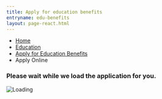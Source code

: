 ```yaml
---
title: Apply for education benefits
entryname: edu-benefits
layout: page-react.html
---
```

<div id="main">
  <nav class="va-nav-breadcrumbs">
    <ul class="row va-nav-breadcrumbs-list" role="menubar" aria-label="Primary">
      <li><a href="/">Home</a></li>
      <li><a href="/education/">Education</a></li>
      <li class="parent"><a href="/education/apply-for-education-benefits/">Apply for Education Benefits</a></li>
      <li class="active">Apply Online</li>
    </ul>
  </nav>
  <div class="section">
    <div id="react-root">
      <div class="loading-message">
        <h3>Please wait while we load the application for you.</h3>
        <img src="/img/preloader-primary-darkest.gif" alt="Loading">
      </div>
    </div>
  </div>
  <!-- Edu Benefits Application End -->

  <!-- Maintenance Page Start -->

  <!-- <div class="main home" role="main">
    <div class="section main-menu">
      <div class="row">
        <div class="small-12 columns">
          <div id="csp-inline-patch-application">
          <h3>We're sorry. The education benefits application is currently down while we fix a few things. We will be back up as soon as we can.</h3>
          <h4>In the meantime, you can still call 1-877-222-VETS(8387) and press 2 to complete this application over the phone.</h4>
          <a href="/"><button>Go back to Vets.gov</button></a>
          </div>
        </div>
      </div>
    </div>
  </div>-->
  <!-- Maintenance Page End -->
</div>
